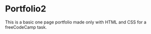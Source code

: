 # Portfolio2
This is a basic one page portfolio made only with HTML and CSS for a freeCodeCamp task.
